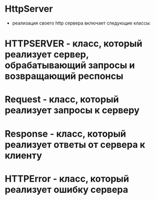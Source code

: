 # HttpServer
- реализация своего http сервера
 включает следующие классы:
# HTTPSERVER - класс, который реализует сервер, обрабатывающий запросы и возвращающий респонсы
# Request - класс, который реализует запросы к серверу
# Response - класс, который реализует ответы от сервера к клиенту
# HTTPError - класс, который реализует ошибку сервера
